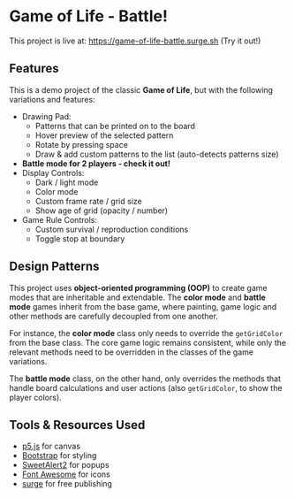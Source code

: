 # Game of Life - Battle!
This project is live at: https://game-of-life-battle.surge.sh
(Try it out!)

## Features
This is a demo project of the classic **Game of Life**, but with the following variations and features:
* Drawing Pad:
    * Patterns that can be printed on to the board
    * Hover preview of the selected pattern
    * Rotate by pressing space
    * Draw & add custom patterns to the list (auto-detects patterns size)
* **Battle mode for 2 players - check it out!**
* Display Controls:
    * Dark / light mode
    * Color mode
    * Custom frame rate / grid size
    * Show age of grid (opacity / number)
* Game Rule Controls:
    * Custom survival / reproduction conditions
    * Toggle stop at boundary

## Design Patterns
This project uses **object-oriented programming (OOP)** to create game modes that are inheritable and extendable. The **color mode** and **battle mode** games inherit from the base game, where painting, game logic and other methods are carefully decoupled from one another.

For instance, the **color mode** class only needs to override the `getGridColor` from the base class. The core game logic remains consistent, while only the relevant methods need to be overridden in the classes of the game variations.

The **battle mode** class, on the other hand, only overrides the methods that handle board calculations and user actions (also `getGridColor`, to show the player colors).

## Tools & Resources Used
* [p5.js](https://p5js.org/) for canvas
* [Bootstrap](https://getbootstrap.com/) for styling
* [SweetAlert2](https://sweetalert2.github.io/) for popups
* [Font Awesome](https://fontawesome.com/icons) for icons
* [surge](https://surge.sh/) for free publishing